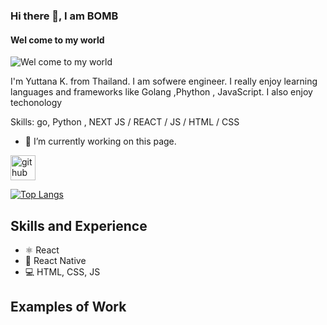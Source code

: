 ### Hi there 👋, I am BOMB
#### Wel come to my world
![Wel come to my world](https://arturssmirnovs.github.io/github-profile-readme-generator/images/banner.png)

I'm Yuttana K. from Thailand. I am sofwere engineer.
I really enjoy learning languages and frameworks like Golang ,Phython , JavaScript.  I also enjoy techonology 

Skills: go, Python , NEXT JS / REACT / JS / HTML / CSS

- 🔭 I’m currently working on this page. 


[<img src='https://cdn.jsdelivr.net/npm/simple-icons@3.0.1/icons/github.svg' alt='github' height='40'>](https://github.com/yuttana76)  

[![Top Langs](https://github-readme-stats.vercel.app/api/top-langs/?username=yuttana76)](https://github.com/anuraghazra/github-readme-stats)



## Skills and Experience
* ⚛ React
* 📱 React Native
* 💻 HTML, CSS, JS

## Examples of Work
<!--<img src="https://github.com/adriantwarog/adriantwarog/blob/master/covid19.gif" width="512" >-->
